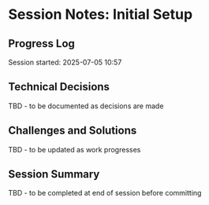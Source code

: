 # Session Notes: Initial Setup

## Progress Log

Session started: 2025-07-05 10:57

## Technical Decisions

TBD - to be documented as decisions are made

## Challenges and Solutions

TBD - to be updated as work progresses

## Session Summary

TBD - to be completed at end of session before committing